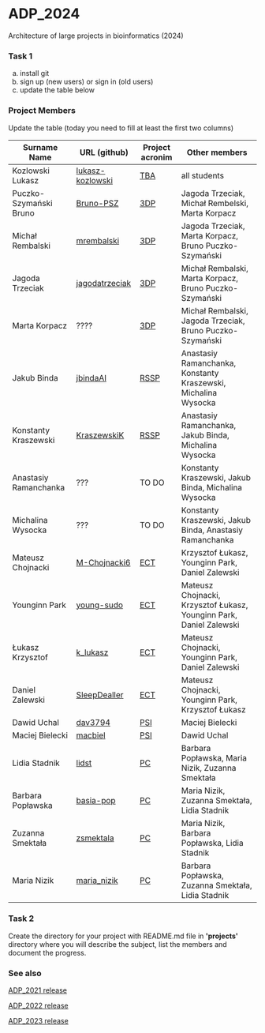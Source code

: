 # ADP_2024
Architecture of large projects in bioinformatics (2024)

### Task 1
<ol type="a">
  <li>install git</li>
  <li>sign up (new users) or sign in (old users)</li>
  <li>update the table below</li>
</ol>

### Project Members
Update the table (today you need to fill at least the first two columns)

| Surname Name           | URL (github)                                            | Project acronim | Other members                                                  |
|------------------------|---------------------------------------------------------| -- |----------------------------------------------------------------|
| Kozlowski Lukasz       | [lukasz-kozlowski](https://github.com/lukasz-kozlowski) | [TBA](https://github.com/lukasz-kozlowski/ADP_2024/blob/main/project/TBA/README.md) | all students                                                   |
| Puczko-Szymański Bruno | [Bruno-PSZ](https://github.com/Bruno-PSZ)               | [3DP](https://github.com/jagodatrzeciak/ADP-project) | Jagoda Trzeciak, Michał Rembelski, Marta Korpacz               |
| Michał Rembalski       | [mrembalski](https://github.com/mrembalski)             | [3DP](https://github.com/jagodatrzeciak/ADP-project) | Jagoda Trzeciak, Marta Korpacz, Bruno Puczko-Szymański         |
| Jagoda Trzeciak        | [jagodatrzeciak](https://github.com/jagodatrzeciak)     | [3DP](https://github.com/jagodatrzeciak/ADP-project) | Michał Rembalski, Marta Korpacz, Bruno Puczko-Szymański        |
|  Marta Korpacz     | ???? | [3DP](https://github.com/jagodatrzeciak/ADP-project) | Michał Rembalski, Jagoda Trzeciak, Bruno Puczko-Szymański        |
| Jakub Binda            | [jbindaAI](https://github.com/jbindaAI)                 |[RSSP](https://github.com/jbindaAI/RSSP.git) | Anastasiy Ramanchanka, Konstanty Kraszewski, Michalina Wysocka |
| Konstanty Kraszewski   | [KraszewskiK](https://github.com/KraszewskiK)           |[RSSP](https://github.com/jbindaAI/RSSP.git) | Anastasiy Ramanchanka, Jakub Binda, Michalina Wysocka |
| Anastasiy Ramanchanka  | ???           |TO DO | Konstanty Kraszewski, Jakub Binda, Michalina Wysocka |
| Michalina Wysocka  | ???           |TO DO | Konstanty Kraszewski, Jakub Binda, Anastasiy Ramanchanka |
| Mateusz Chojnacki      | [M-Chojnacki6](https://github.com/M-Chojnacki6)         | [ECT](https://github.com/M-Chojnacki6/ADP_project) | Krzysztof Łukasz, Younginn Park, Daniel Zalewski |
| Younginn Park          | [young-sudo](https://github.com/young-sudo)             | [ECT](https://github.com/M-Chojnacki6/ADP_project) | Mateusz Chojnacki, Krzysztof Łukasz, Younginn Park, Daniel Zalewski |
| Łukasz Krzysztof       | [k_lukasz](https://github.com/szysztof17)               | [ECT](https://github.com/M-Chojnacki6/ADP_project) | Mateusz Chojnacki, Younginn Park, Daniel Zalewski |
| Daniel Zalewski        | [SleepDealler](https://github.com/SleepDealler)         | [ECT](https://github.com/M-Chojnacki6/ADP_project) | Mateusz Chojnacki, Younginn Park, Krzysztof Łukasz |
| Dawid Uchal            | [dav3794](https://github.com/dav3794)                   | [PSI](https://github.com/dav3794/PsiMol)  | Maciej Bielecki |
| Maciej Bielecki        | [macbiel](https://github.com/macbiel)                   | [PSI](https://github.com/dav3794/PsiMol)  | Dawid Uchal |
| Lidia Stadnik          | [lidst](https://github.com/lidst)                       | [PC](https://github.com/Silbena/ProtCon)  | Barbara Popławska, Maria Nizik, Zuzanna Smektała |
| Barbara Popławska      | [basia-pop](https://github.com/basia-pop)        | [PC](https://github.com/Silbena/ProtCon) | Maria Nizik, Zuzanna Smektała, Lidia Stadnik  |
| Zuzanna Smektała      | [zsmektala](https://github.com/zsmektala)        | [PC](https://github.com/Silbena/ProtCon) | Maria Nizik, Barbara Popławska, Lidia Stadnik  |
| Maria Nizik      | [maria_nizik](https://github.com/Silbena)       | [PC](https://github.com/Silbena/ProtCon) | Barbara Popławska, Zuzanna Smektała, Lidia Stadnik  |

### Task 2
Create the directory for your project with README.md file in <b>'projects'</b> directory where you will describe the subject, 
list the members and document the progress.

### See also

[ADP_2021 release](https://github.com/lukasz-kozlowski/ADP_2021)

[ADP_2022 release](https://github.com/lukasz-kozlowski/ADP_2022)

[ADP_2023 release](https://github.com/lukasz-kozlowski/ADP_2023)
